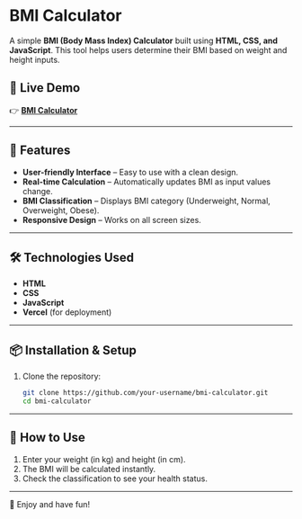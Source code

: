 # BMI Calculator

A simple **BMI (Body Mass Index) Calculator** built using **HTML, CSS, and JavaScript**. This tool helps users determine their BMI based on weight and height inputs.

## 🚀 Live Demo  
👉 **[BMI Calculator](https://bmi-calculator-omega-livid.vercel.app/)**  

---

## 📌 Features

- **User-friendly Interface** – Easy to use with a clean design.  
- **Real-time Calculation** – Automatically updates BMI as input values change.  
- **BMI Classification** – Displays BMI category (Underweight, Normal, Overweight, Obese).  
- **Responsive Design** – Works on all screen sizes.  

---

## 🛠️ Technologies Used

- **HTML**  
- **CSS**  
- **JavaScript**  
- **Vercel** (for deployment)  

---

## 📦 Installation & Setup  

1. Clone the repository:  
   ```bash
   git clone https://github.com/your-username/bmi-calculator.git
   cd bmi-calculator
---

## 📜 How to Use

1. Enter your weight (in kg) and height (in cm).
2. The BMI will be calculated instantly.
3. Check the classification to see your health status.

---

💙 Enjoy and have fun!
